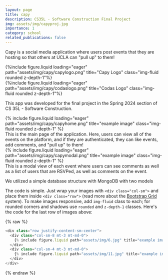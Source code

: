 ```yaml
---
layout: page
title: capy
description: CS35L - Software Construction Final Project
img: assets/img/capyproj.jpg
importance: 1
category: school
related_publications: false
---
```

Capy is a social media application where users post events that they are hosting so that others at UCLA can "pull up" to them!

<div class="row">
    <div class="col-sm mt-8 mt-md-0">
        {%include figure.liquid loading="eager" path="assets/img/capy/capylogo.png" title="Capy Logo" class="img-fluid rounded z-depth-1"%}
    </div>
    <div class="col-sm mt-8 mt-md-0">
        {%include figure.liquid loading="eager" path="assets/img/capy/codaslogo.png" title="Codas Logo" class="img-fluid rounded z-depth-1"%}
    </div>
</div>

This app was developed for the final project in the Spring 2024 section of CS 35L - Software Construction.

<div class="row">
    <div class="col-sm mt-3 mt-md-0">
        {% include figure.liquid loading="eager" path="assets/img/capy/capyhome.png" title="example image" class="img-fluid rounded z-depth-1" %}
    </div>
</div>
<div class="caption">
    This is the main page of the application. Here, users can view all of the events on the platform, and if they are authenticated, they can like events, add comments, and "pull up" to them!
</div>


<div class="row">
    <div class="col-sm mt-3 mt-md-0">
        {% include figure.liquid loading="eager" path="assets/img/capy/capymodal.png" title="example image" class="img-fluid rounded z-depth-1" %}
    </div>
</div>
<div class="caption">
    This is a modal view of each event where users can see comments as well as a list of users that are RSVPed, as well as comments on the event.
</div>

We utilized a simple database structure with MongoDB with two models

The code is simple.
Just wrap your images with `<div class="col-sm">` and place them inside `<div class="row">` (read more about the <a href="https://getbootstrap.com/docs/4.4/layout/grid/">Bootstrap Grid</a> system).
To make images responsive, add `img-fluid` class to each; for rounded corners and shadows use `rounded` and `z-depth-1` classes.
Here's the code for the last row of images above:



{% raw %}

```javascript
<div class="row justify-content-sm-center">
  <div class="col-sm-8 mt-3 mt-md-0">
    {% include figure.liquid path="assets/img/6.jpg" title="example image" class="img-fluid rounded z-depth-1" %}
  </div>
  <div class="col-sm-4 mt-3 mt-md-0">
    {% include figure.liquid path="assets/img/11.jpg" title="example image" class="img-fluid rounded z-depth-1" %}
  </div>
</div>
```

{% endraw %}
